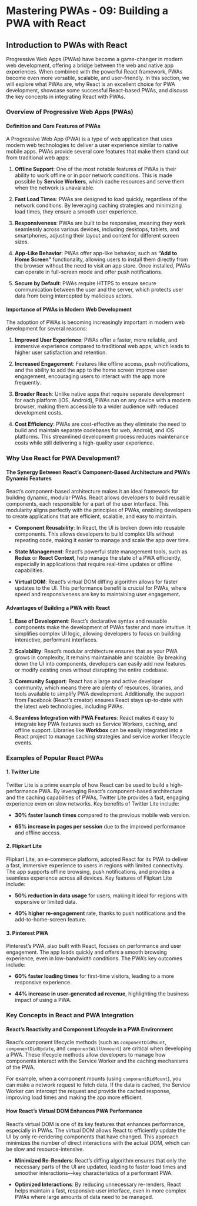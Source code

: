 # Mastering PWAs - 09: Building a PWA with React

## Introduction to PWAs with React

Progressive Web Apps (PWAs) have become a game-changer in modern web development, offering a bridge between the web and native app experiences. When combined with the powerful React framework, PWAs become even more versatile, scalable, and user-friendly. In this section, we will explore what PWAs are, why React is an excellent choice for PWA development, showcase some successful React-based PWAs, and discuss the key concepts in integrating React with PWAs.

### Overview of Progressive Web Apps (PWAs)

#### Definition and Core Features of PWAs

A Progressive Web App (PWA) is a type of web application that uses modern web technologies to deliver a user experience similar to native mobile apps. PWAs provide several core features that make them stand out from traditional web apps:

1. **Offline Support**: One of the most notable features of PWAs is their ability to work offline or in poor network conditions. This is made possible by **Service Workers**, which cache resources and serve them when the network is unavailable.

2. **Fast Load Times**: PWAs are designed to load quickly, regardless of the network conditions. By leveraging caching strategies and minimizing load times, they ensure a smooth user experience.

3. **Responsiveness**: PWAs are built to be responsive, meaning they work seamlessly across various devices, including desktops, tablets, and smartphones, adjusting their layout and content for different screen sizes.

4. **App-Like Behavior**: PWAs offer app-like behavior, such as **“Add to Home Screen”** functionality, allowing users to install them directly from the browser without the need to visit an app store. Once installed, PWAs can operate in full-screen mode and offer push notifications.

5. **Secure by Default**: PWAs require HTTPS to ensure secure communication between the user and the server, which protects user data from being intercepted by malicious actors.

#### Importance of PWAs in Modern Web Development

The adoption of PWAs is becoming increasingly important in modern web development for several reasons:

1. **Improved User Experience**: PWAs offer a faster, more reliable, and immersive experience compared to traditional web apps, which leads to higher user satisfaction and retention.

2. **Increased Engagement**: Features like offline access, push notifications, and the ability to add the app to the home screen improve user engagement, encouraging users to interact with the app more frequently.

3. **Broader Reach**: Unlike native apps that require separate development for each platform (iOS, Android), PWAs run on any device with a modern browser, making them accessible to a wider audience with reduced development costs.

4. **Cost Efficiency**: PWAs are cost-effective as they eliminate the need to build and maintain separate codebases for web, Android, and iOS platforms. This streamlined development process reduces maintenance costs while still delivering a high-quality user experience.

### Why Use React for PWA Development?

#### The Synergy Between React’s Component-Based Architecture and PWA’s Dynamic Features

React’s component-based architecture makes it an ideal framework for building dynamic, modular PWAs. React allows developers to build reusable components, each responsible for a part of the user interface. This modularity aligns perfectly with the principles of PWAs, enabling developers to create applications that are efficient, scalable, and easy to maintain.

- **Component Reusability**: In React, the UI is broken down into reusable components. This allows developers to build complex UIs without repeating code, making it easier to manage and scale the app over time.

- **State Management**: React’s powerful state management tools, such as **Redux** or **React Context**, help manage the state of a PWA efficiently, especially in applications that require real-time updates or offline capabilities.

- **Virtual DOM**: React’s virtual DOM diffing algorithm allows for faster updates to the UI. This performance benefit is crucial for PWAs, where speed and responsiveness are key to maintaining user engagement.

#### Advantages of Building a PWA with React

1. **Ease of Development**: React’s declarative syntax and reusable components make the development of PWAs faster and more intuitive. It simplifies complex UI logic, allowing developers to focus on building interactive, performant interfaces.

2. **Scalability**: React’s modular architecture ensures that as your PWA grows in complexity, it remains maintainable and scalable. By breaking down the UI into components, developers can easily add new features or modify existing ones without disrupting the entire codebase.

3. **Community Support**: React has a large and active developer community, which means there are plenty of resources, libraries, and tools available to simplify PWA development. Additionally, the support from Facebook (React’s creator) ensures React stays up-to-date with the latest web technologies, including PWAs.

4. **Seamless Integration with PWA Features**: React makes it easy to integrate key PWA features such as Service Workers, caching, and offline support. Libraries like **Workbox** can be easily integrated into a React project to manage caching strategies and service worker lifecycle events.

### Examples of Popular React PWAs

#### 1. Twitter Lite

Twitter Lite is a prime example of how React can be used to build a high-performance PWA. By leveraging React’s component-based architecture and the caching capabilities of PWAs, Twitter Lite provides a fast, engaging experience even on slow networks. Key benefits of Twitter Lite include:

- **30% faster launch times** compared to the previous mobile web version.

- **65% increase in pages per session** due to the improved performance and offline access.

#### 2. Flipkart Lite

Flipkart Lite, an e-commerce platform, adopted React for its PWA to deliver a fast, immersive experience to users in regions with limited connectivity. The app supports offline browsing, push notifications, and provides a seamless experience across all devices. Key features of Flipkart Lite include:

- **50% reduction in data usage** for users, making it ideal for regions with expensive or limited data.

- **40% higher re-engagement** rate, thanks to push notifications and the add-to-home-screen feature.

#### 3. Pinterest PWA

Pinterest’s PWA, also built with React, focuses on performance and user engagement. The app loads quickly and offers a smooth browsing experience, even in low-bandwidth conditions. The PWA’s key outcomes include:

- **60% faster loading times** for first-time visitors, leading to a more responsive experience.

- **44% increase in user-generated ad revenue**, highlighting the business impact of using a PWA.

### Key Concepts in React and PWA Integration

#### React’s Reactivity and Component Lifecycle in a PWA Environment

React’s component lifecycle methods (such as `componentDidMount`, `componentDidUpdate`, and `componentWillUnmount`) are critical when developing a PWA. These lifecycle methods allow developers to manage how components interact with the Service Worker and the caching mechanisms of the PWA.

For example, when a component mounts (using `componentDidMount`), you can make a network request to fetch data. If the data is cached, the Service Worker can intercept the request and provide the cached response, improving load times and making the app more efficient.

#### How React’s Virtual DOM Enhances PWA Performance

React’s virtual DOM is one of its key features that enhances performance, especially in PWAs. The virtual DOM allows React to efficiently update the UI by only re-rendering components that have changed. This approach minimizes the number of direct interactions with the actual DOM, which can be slow and resource-intensive.

- **Minimized Re-Renders**: React’s diffing algorithm ensures that only the necessary parts of the UI are updated, leading to faster load times and smoother interactions—key characteristics of a performant PWA.

- **Optimized Interactions**: By reducing unnecessary re-renders, React helps maintain a fast, responsive user interface, even in more complex PWAs where large amounts of data need to be managed.
